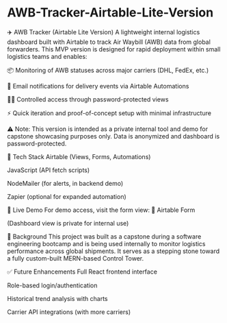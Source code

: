 # AWB-Tracker-Airtable-Lite-Version
✈️ AWB Tracker (Airtable Lite Version)
A lightweight internal logistics dashboard built with Airtable to track Air Waybill (AWB) data from global forwarders. This MVP version is designed for rapid deployment within small logistics teams and enables:

📦 Monitoring of AWB statuses across major carriers (DHL, FedEx, etc.)

🔔 Email notifications for delivery events via Airtable Automations

🧑‍💼 Controlled access through password-protected views

⚡ Quick iteration and proof-of-concept setup with minimal infrastructure

⚠️ Note: This version is intended as a private internal tool and demo for capstone showcasing purposes only. Data is anonymized and dashboard is password-protected.

🔧 Tech Stack
Airtable (Views, Forms, Automations)

JavaScript (API fetch scripts)

NodeMailer (for alerts, in backend demo)

Zapier (optional for expanded automation)

🚀 Live Demo
For demo access, visit the form view:
📄 Airtable Form

(Dashboard view is private for internal use)

📘 Background
This project was built as a capstone during a software engineering bootcamp and is being used internally to monitor logistics performance across global shipments. It serves as a stepping stone toward a fully custom-built MERN-based Control Tower.

✅ Future Enhancements
Full React frontend interface

Role-based login/authentication

Historical trend analysis with charts

Carrier API integrations (with more carriers)

